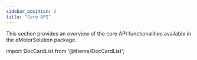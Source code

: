 ```yaml
---
sidebar_position: 2
title: "Core API"
---
```


This section provides an overview of the core API functionalities available in the eMotorSolution package.

import DocCardList from '@theme/DocCardList';

<DocCardList />